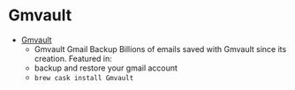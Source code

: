 # Gmvault
- [Gmvault](http://gmvault.org/)
  -  Gmvault Gmail Backup Billions of emails saved with Gmvault since its creation. Featured in:
  - backup and restore your gmail account
  - `brew cask install Gmvault`
